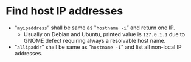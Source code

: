 
# Find host IP addresses

- ‟`myipaddress`” shall be same as ‟`hostname -i`” and return one IP.
  - Usually on Debian and Ubuntu, printed value is `127.0.1.1` due to GNOME
    defect requiring always a resolvable host name.
- ‟`allipaddr`” shall be same as ‟`hostname -I`” and list all non-local IP
  addresses.

